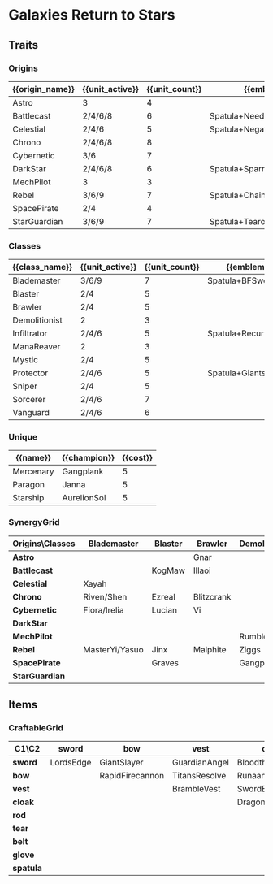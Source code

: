 # Galaxies Return to Stars

## Traits
### Origins
| {{origin_name}} | {{unit_active}} | {{unit_count}} | {{emblem}}                 | {{desc}} |
| -               | -               | -              | -                          | -        |
| Astro           | 3               | 4              |                            |          |
| Battlecast      | 2/4/6/8         | 6              | Spatula+NeedlesslyLargeRod |          |
| Celestial       | 2/4/6           | 5              | Spatula+NegatronCloak      |          |
| Chrono          | 2/4/6/8         | 8              |                            |          |
| Cybernetic      | 3/6             | 7              |                            |          |
| DarkStar        | 2/4/6/8         | 6              | Spatula+SparringGloves     |          |
| MechPilot       | 3               | 3              |                            |          |
| Rebel           | 3/6/9           | 7              | Spatula+ChainVest          |          |
| SpacePirate     | 2/4             | 4              |                            |          |
| StarGuardian    | 3/6/9           | 7              | Spatula+Tearofthegoddess   |          |

### Classes
| {{class_name}} | {{unit_active}} | {{unit_count}} | {{emblem}}         | {{desc}} |
| -              | -               | -              | -                  | -        |
| Blademaster    | 3/6/9           | 7              | Spatula+BFSword    |          |
| Blaster        | 2/4             | 5              |                    |          |
| Brawler        | 2/4             | 5              |                    |          |
| Demolitionist  | 2               | 3              |                    |          |
| Infiltrator    | 2/4/6           | 5              | Spatula+RecurveBow |          |
| ManaReaver     | 2               | 3              |                    |          |
| Mystic         | 2/4             | 5              |                    |          |
| Protector      | 2/4/6           | 5              | Spatula+GiantsBelt |          |
| Sniper         | 2/4             | 5              |                    |          |
| Sorcerer       | 2/4/6           | 7              |                    |          |
| Vanguard       | 2/4/6           | 6              |                    |          |

### Unique
| {{name}}  | {{champion}} | {{cost}} |
| -         | -            | -        |
| Mercenary | Gangplank    | 5        |
| Paragon   | Janna        | 5        |
| Starship  | AurelionSol  | 5        |

### SynergyGrid
| **Origins\Classes** | **Blademaster** | **Blaster** | **Brawler** | **Demolitionist** | **Infiltrator** | **ManaReaver** | **Mystic** | **Protector** | **Sniper** | **Sorcerer**    | **Vanguard** |
| -                   | -               | -           | -           | -                 | -               | -              | -          | -             | -          | -               | -            |
| **Astro**           |                 |             | Gnar        |                   |                 |                | Bard       |               | Teemo      |                 | Nautilus     |
| **Battlecast**      |                 | KogMaw      | Illaoi      |                   | Nocturne        |                | Cassiopeia | Urgot         |            | Viktor          |              |
| **Celestial**       | Xayah           |             |             |                   |                 |                | Lulu       | Rakan/XinZhao | Ashe       |                 |              |
| **Chrono**          | Riven/Shen      | Ezreal      | Blitzcrank  |                   |                 | Thresh         |            |               | Caitlyn    | TwistedFate     | MonkeyKing   |
| **Cybernetic**      | Fiora/Irelia    | Lucian      | Vi          |                   | Ekko            | Irelia         |            |               | Vayne      |                 | Leona        |
| **DarkStar**        |                 |             |             |                   | Shaco           |                | Karma      | JarvanIV      | Jhin       | Xerath          | Mordekaiser  |
| **MechPilot**       |                 |             |             | Rumble            | Fizz            |                |            |               |            | Annie           |              |
| **Rebel**           | MasterYi/Yasuo  | Jinx        | Malphite    | Ziggs             | Zed             |                |            |               |            |                 |              |
| **SpacePirate**     |                 | Graves      |             | Gangplank         |                 | Darius         |            |               |            |                 | Jayce        |
| **StarGuardian**    |                 |             |             |                   |                 |                | Soraka     | Neeko         |            | Ahri/Syndra/Zoe | Poppy        |

## Items
### CraftableGrid
| **C1\C2**   | **sword** | **bow**         | **vest**      | **cloak**        | **rod**               | **tear**      | **belt**       | **glove**      | **spatula**          |
| -           | -         | -               | -             | -                | -                     | -             | -              | -              | -                    |
| **sword**   | LordsEdge | GiantSlayer     | GuardianAngel | Bloodthirster    | HextechGunblade       | SpearofShojin | ZekesHerald    | InfinityEdge   | BladeoftheRuinedKing |
| **bow**     |           | RapidFirecannon | TitansResolve | RunaansHurricane | GuinsoosRageblade     | StatikkShiv   | ZzRotPortal    | LastWhisper    | Infiltrator          |
| **vest**    |           |                 | BrambleVest   | SwordBreaker     | LocketoftheIronSolari | FrozenHeart   | RedBuff        | Shroud         | RebelMedal           |
| **cloak**   |           |                 |               | DragonsClaw      | IonicSpark            | Chalice       | Zephyr         | Quicksilver    | Celestial            |
| **rod**     |           |                 |               |                  | RabadonsDeathcap      | LudensEcho    | Morellonomicon | ArcaneGauntlet | BattlecastArmor      |
| **tear**    |           |                 |               |                  |                       | BlueSentinel  | Redemption     | HandofJustice  | Starguardian         |
| **belt**    |           |                 |               |                  |                       |               | WarmogsArmor   | Backhand       | Protector            |
| **glove**   |           |                 |               |                  |                       |               |                | ThiefsGloves   | Darkstar             |
| **spatula** |           |                 |               |                  |                       |               |                |                | ForceofNature        |